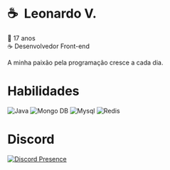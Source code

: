 # ☕ &nbsp;Leonardo V.

👶 17 anos <br>
☕ Desenvolvedor Front-end <br>

A minha paixão pela programação cresce a cada dia.

# Habilidades

![Java](https://img.shields.io/badge/PHP-white?style=for-the-badge&color=gray)
![Mongo DB](https://img.shields.io/badge/REACT-80FF8A?style=for-the-badge)
![Mysql](https://img.shields.io/badge/HTML-FFA200?style=for-the-badge)
![Redis](https://img.shields.io/badge/JavaScript-FF5555?style=for-the-badge)

# Discord

[![Discord Presence](https://lanyard.cnrad.dev/api/1225511013110120449)](https://discord.com/users/1225511013110120449)
